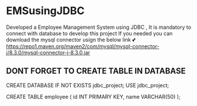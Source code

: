 # EMSusingJDBC
Developed a Employee Management System using JDBC , It is mandatory to connect with database to develop this project
If you needed you can download the mysql connector usign the below link 💕
https://repo1.maven.org/maven2/com/mysql/mysql-connector-j/8.3.0/mysql-connector-j-8.3.0.jar


DONT FORGET TO CREATE TABLE IN DATABASE
-------------------------------------------
 
CREATE DATABASE IF NOT EXISTS jdbc_project;
USE jdbc_project;

CREATE TABLE employee (
    id INT PRIMARY KEY,
    name VARCHAR(50)
);
